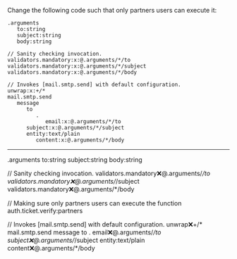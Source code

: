 Change the following code such that only partners users can execute it:

```hyperlambda
.arguments
   to:string
   subject:string
   body:string

// Sanity checking invocation.
validators.mandatory:x:@.arguments/*/to
validators.mandatory:x:@.arguments/*/subject
validators.mandatory:x:@.arguments/*/body

// Invokes [mail.smtp.send] with default configuration.
unwrap:x:+/*
mail.smtp.send
   message
      to
         .
            email:x:@.arguments/*/to
      subject:x:@.arguments/*/subject
      entity:text/plain
         content:x:@.arguments/*/body
```
---
.arguments
   to:string
   subject:string
   body:string

// Sanity checking invocation.
validators.mandatory:x:@.arguments/*/to
validators.mandatory:x:@.arguments/*/subject
validators.mandatory:x:@.arguments/*/body

// Making sure only partners users can execute the function
auth.ticket.verify:partners

// Invokes [mail.smtp.send] with default configuration.
unwrap:x:+/*
mail.smtp.send
   message
      to
         .
            email:x:@.arguments/*/to
      subject:x:@.arguments/*/subject
      entity:text/plain
         content:x:@.arguments/*/body

